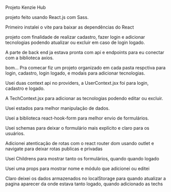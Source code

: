Projeto Kenzie Hub

projeto feito usando React.js com Sass.

Primeiro instalei o vite para baixar as dependências do React

projeto com finalidade de realizar cadastro, fazer login e adicionar tecnologias podendo atualizar ou excluir em caso de login logado.

A parte de back end ja estava pronta com api e endpoints para eu conectar com a biblioteca axios.

bom... Pra comecar fiz um projeto organizado em cada pasta respctiva para login, cadastro, login logado, e modais para adicionar tecnologias.

Usei duas context api no providers, a UserContext.jsx foi para login, cadastro e logado.

A TechContext.jsx para adicionar as tecnologias podendo editar ou excluir.

Usei estados para melhor manipulação de dados.

Usei a biblioteca react-hook-form para melhor envio de formulários.

Usei schemas para deixar o formulário mais explícito e claro para os usuários.

Adicionei atenticação de rotas com o react router dom usando outlet e navigate para deixar rotas publicas e privadas

Usei Childrens para mostrar tanto os formulários, quando quando logado 

Usei uma props para mostrar nome e módulo que adicionei ou editei 

Claro deixei os dados armazenados no localStorage para quando atualizar a pagina aparecer da onde estava tanto logado, quando adicionado as techs